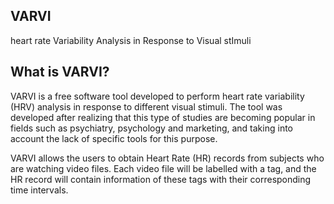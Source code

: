 VARVI
-----

heart rate Variability Analysis in Response to Visual stImuli


What is VARVI?
--------------

VARVI is a free software tool developed to perform heart rate variability (HRV) analysis in response to different visual stimuli. The tool was developed after realizing that this type of studies are becoming popular in fields such as psychiatry, psychology and marketing, and taking into account the lack of specific tools for this purpose.

VARVI allows the users to obtain Heart Rate (HR) records from subjects who are watching video files. Each video file will be labelled with a tag, and the HR record will contain information of these tags with their corresponding time intervals. 
